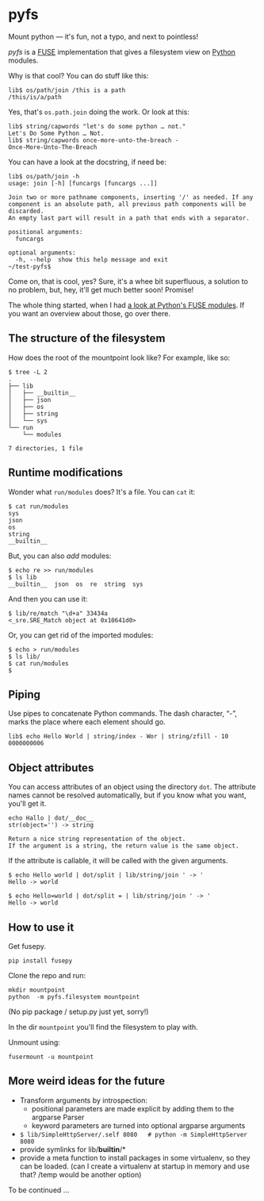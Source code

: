 # pyfs


Mount python — it's fun, not a typo, and next to pointless!

*pyfs* is a [FUSE](http://fuse.sourceforge.net/) implementation that gives a filesystem view on [Python](http://www.python.org/) modules.

Why is that cool? You can do stuff like this:

    lib$ os/path/join /this is a path
    /this/is/a/path

Yes, that's `os.path.join` doing the work. Or look at this:

    lib$ string/capwords "let's do some python … not."
    Let's Do Some Python … Not.
	lib$ string/capwords once-more-unto-the-breach -
	Once-More-Unto-The-Breach

You can have a look at the docstring, if need be:

    lib$ os/path/join -h
    usage: join [-h] [funcargs [funcargs ...]]
    
    Join two or more pathname components, inserting '/' as needed. If any
    component is an absolute path, all previous path components will be discarded.
    An empty last part will result in a path that ends with a separator.
    
    positional arguments:
      funcargs
    
    optional arguments:
      -h, --help  show this help message and exit
    ~/test-pyfs$ 
    

Come on, that is cool, yes? Sure, it's a whee bit superfluous, a solution to no problem, but, hey, it'll get much better soon! Promise!

The whole thing started, when I had [a look at Python's FUSE modules](http://mknecht.github.io/fuse-and-python/). If you want an overview about those, go over there.


## The structure of the filesystem

How does the root of the mountpoint look like? For example, like so:

    $ tree -L 2
    .
    ├── lib
    │   ├── __builtin__
    │   ├── json
    │   ├── os
    │   ├── string
    │   └── sys
    └── run
        └── modules
    
    7 directories, 1 file


## Runtime modifications

Wonder what `run/modules` does? It's a file. You can `cat` it:

    $ cat run/modules 
    sys
    json
    os
    string
    __builtin__

But, you can also *add* modules:

    $ echo re >> run/modules 
	$ ls lib
	__builtin__  json  os  re  string  sys

And then you can use it:

	$ lib/re/match "\d+a" 33434a
	<_sre.SRE_Match object at 0x10641d0>

Or, you can get rid of the imported modules:

    $ echo > run/modules 
    $ ls lib/
    $ cat run/modules 
    $ 

## Piping

Use pipes to concatenate Python commands. The dash character, “-”, marks the place where each element should go.

	lib$ echo Hello World | string/index - Wor | string/zfill - 10
	0000000006

## Object attributes

You can access attributes of an object using the directory `dot`. The attribute names cannot be resolved automatically, but if you know what you want, you'll get it.

    echo Hallo | dot/__doc__
    str(object='') -> string
    
    Return a nice string representation of the object.
    If the argument is a string, the return value is the same object.

If the attribute is callable, it will be called with the given arguments.

    $ echo Hello world | dot/split | lib/string/join ' -> '
    Hello -> world

    $ echo Hello=world | dot/split = | lib/string/join ' -> '
    Hello -> world

## How to use it

Get fusepy.

    pip install fusepy

Clone the repo and run:

	mkdir mountpoint
    python  -m pyfs.filesystem mountpoint

(No pip package / setup.py just yet, sorry!)

In the dir `mountpoint` you'll find the filesystem to play with.

Unmount using:

    fusermount -u mountpoint


## More weird ideas for the future

* Transform arguments by introspection:
  * positional parameters are made explicit by adding them to the argparse Parser
  * keyword parameters are turned into optional argparse arguments
* `$ lib/SimpleHttpServer/.self 8080   # python -m SimpleHttpServer 8080`
* provide symlinks for lib/__builtin__/*
* provide a meta function to install packages in some virtualenv, so they can be loaded. (can I create a virtualenv at startup in memory and use that? /temp would be another option)

To be continued …
